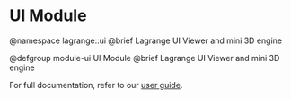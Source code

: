 UI Module
============

@namespace lagrange::ui
@brief Lagrange UI Viewer and mini 3D engine

@defgroup module-ui UI Module
@brief Lagrange UI Viewer and mini 3D engine

For full documentation, refer to our [user guide](../UserGuide/UI/Overview/).
